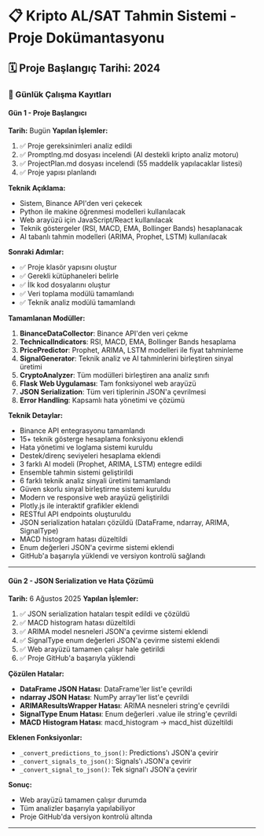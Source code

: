 # 📋 Kripto AL/SAT Tahmin Sistemi - Proje Dokümantasyonu

## 🗓️ Proje Başlangıç Tarihi: 2024

### 📝 Günlük Çalışma Kayıtları

#### Gün 1 - Proje Başlangıcı
**Tarih:** Bugün
**Yapılan İşlemler:**
1. ✅ Proje gereksinimleri analiz edildi
2. ✅ PromptIng.md dosyası incelendi (AI destekli kripto analiz motoru)
3. ✅ ProjectPlan.md dosyası incelendi (55 maddelik yapılacaklar listesi)
4. ✅ Proje yapısı planlandı

**Teknik Açıklama:**
- Sistem, Binance API'den veri çekecek
- Python ile makine öğrenmesi modelleri kullanılacak
- Web arayüzü için JavaScript/React kullanılacak
- Teknik göstergeler (RSI, MACD, EMA, Bollinger Bands) hesaplanacak
- AI tabanlı tahmin modelleri (ARIMA, Prophet, LSTM) kullanılacak

**Sonraki Adımlar:**
- ✅ Proje klasör yapısını oluştur
- ✅ Gerekli kütüphaneleri belirle
- ✅ İlk kod dosyalarını oluştur
- ✅ Veri toplama modülü tamamlandı
- ✅ Teknik analiz modülü tamamlandı

**Tamamlanan Modüller:**
1. **BinanceDataCollector**: Binance API'den veri çekme
2. **TechnicalIndicators**: RSI, MACD, EMA, Bollinger Bands hesaplama
3. **PricePredictor**: Prophet, ARIMA, LSTM modelleri ile fiyat tahminleme
4. **SignalGenerator**: Teknik analiz ve AI tahminlerini birleştiren sinyal üretimi
5. **CryptoAnalyzer**: Tüm modülleri birleştiren ana analiz sınıfı
6. **Flask Web Uygulaması**: Tam fonksiyonel web arayüzü
7. **JSON Serialization**: Tüm veri tiplerinin JSON'a çevrilmesi
8. **Error Handling**: Kapsamlı hata yönetimi ve çözümü

**Teknik Detaylar:**
- Binance API entegrasyonu tamamlandı
- 15+ teknik gösterge hesaplama fonksiyonu eklendi
- Hata yönetimi ve loglama sistemi kuruldu
- Destek/direnç seviyeleri hesaplama eklendi
- 3 farklı AI modeli (Prophet, ARIMA, LSTM) entegre edildi
- Ensemble tahmin sistemi geliştirildi
- 6 farklı teknik analiz sinyali üretimi tamamlandı
- Güven skorlu sinyal birleştirme sistemi kuruldu
- Modern ve responsive web arayüzü geliştirildi
- Plotly.js ile interaktif grafikler eklendi
- RESTful API endpoints oluşturuldu
- JSON serialization hataları çözüldü (DataFrame, ndarray, ARIMA, SignalType)
- MACD histogram hatası düzeltildi
- Enum değerleri JSON'a çevirme sistemi eklendi
- GitHub'a başarıyla yüklendi ve versiyon kontrolü sağlandı

---

#### Gün 2 - JSON Serialization ve Hata Çözümü
**Tarih:** 6 Ağustos 2025
**Yapılan İşlemler:**
1. ✅ JSON serialization hataları tespit edildi ve çözüldü
2. ✅ MACD histogram hatası düzeltildi
3. ✅ ARIMA model nesneleri JSON'a çevirme sistemi eklendi
4. ✅ SignalType enum değerleri JSON'a çevirme sistemi eklendi
5. ✅ Web arayüzü tamamen çalışır hale getirildi
6. ✅ Proje GitHub'a başarıyla yüklendi

**Çözülen Hatalar:**
- **DataFrame JSON Hatası**: DataFrame'ler list'e çevrildi
- **ndarray JSON Hatası**: NumPy array'ler list'e çevrildi
- **ARIMAResultsWrapper Hatası**: ARIMA nesneleri string'e çevrildi
- **SignalType Enum Hatası**: Enum değerleri .value ile string'e çevrildi
- **MACD Histogram Hatası**: macd_histogram → macd_hist düzeltildi

**Eklenen Fonksiyonlar:**
- `_convert_predictions_to_json()`: Predictions'ı JSON'a çevirir
- `_convert_signals_to_json()`: Signals'ı JSON'a çevirir
- `_convert_signal_to_json()`: Tek signal'ı JSON'a çevirir

**Sonuç:**
- Web arayüzü tamamen çalışır durumda
- Tüm analizler başarıyla yapılabiliyor
- Proje GitHub'da versiyon kontrolü altında

---